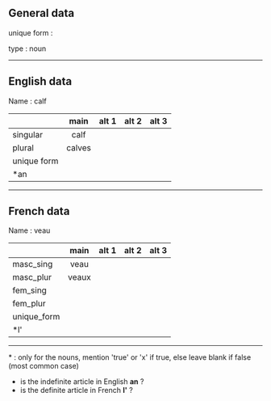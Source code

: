 ## General data

unique form :

type : noun

---

## English data

Name : calf

|             |  main  | alt 1 | alt 2 | alt 3 |
| :---------- | :----: | :---: | :---: | ----- |
| singular    |  calf  |       |       |       |
| plural      | calves |       |       |       |
| unique form |        |       |       |       |
| \*an        |        |       |       |       |

---

## French data

Name : veau

|             | main  | alt 1 | alt 2 | alt 3 |
| :---------- | :---: | :---: | :---: | :---: |
| masc_sing   | veau  |       |       |       |
| masc_plur   | veaux |       |       |       |
| fem_sing    |       |       |       |       |
| fem_plur    |       |       |       |       |
| unique_form |       |       |       |       |
| \*l'        |       |       |       |       |

---

\* : only for the nouns, mention 'true' or 'x' if true, else leave blank if false (most common case)

- is the indefinite article in English **an** ?
- is the definite article in French **l'** ?
